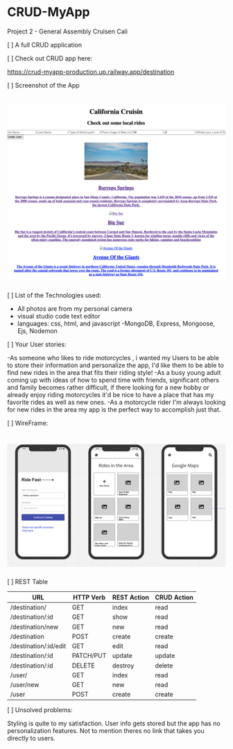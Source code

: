 # CRUD-MyApp
Project 2 - General Assembly
Cruisen Cali

[ ] A full CRUD application

[ ] Check out CRUD app here:

https://crud-myapp-production.up.railway.app/destination

[ ] Screenshot of the App

# ![](/photos/Screen%20Shot%202022-11-29%20at%208.50.34%20PM.png)

[ ] List of the Technologies used:

- All photos are from my personal camera
- visual studio code text editor
- languages: css, html, and javascript
-MongoDB, Express, Mongoose, Ejs, Nodemon

[ ] Your User stories:

-As someone who likes to ride motorcycles , i wanted my Users to be able to store their information and personalize the app, I'd like them to be able to find new rides in the area that fits their riding style!
-As a busy young adult coming up with ideas of how to spend time with friends, significant others and family becomes rather difficult, if there looking for a new hobby or already enjoy riding motorcycles it'd be nice to have a place that has my favorite rides as well as new ones.
-As a motorcycle rider I'm always looking for new rides in the area my app is the perfect way to accomplish just that.

[ ] WireFrame:

# ![](/photos/Screen%20Shot%202022-11-18%20at%208.36.16%20AM.png)

[ ] REST Table

| **URL**               | **HTTP Verb** | **REST Action** | **CRUD Action** |
| --------------------- | ------------- | --------------- | --------------- |
| /destination/         | GET           | index           | read            |
| /destination/:id      | GET           | show            | read            |
| /destination/new      | GET           | new             | read            |
| /destination          | POST          | create          | create          |
| /destination/:id/edit | GET           | edit            | read            |
| /destination/:id      | PATCH/PUT     | update          | update          |
| /destination/:id      | DELETE        | destroy         | delete          |
| /user/                | GET           | index           | read            |
| /user/new             | GET           | new             | read            |
| /user                 | POST          | create          | create          |

[ ] Unsolved problems:

Styling is quite to my satisfaction.
User info gets stored but the app has no personalization features. Not to mention theres no link that takes you directly to users.